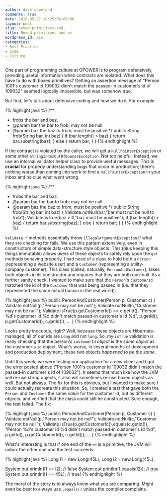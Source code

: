 ```yaml
---
author: dave.copeland
comments: true
date: 2010-05-27 18:25:06+00:00
layout: post
slug: boxed-primitives-and
title: Boxed primitives and ==
wordpress_id: 215
categories:
- Best Practice
- Code
- Culture
---
```


One part of programming culture at OPOWER is to program defensively, providing useful information when contracts are violated.   What does this have to do with boxed primitives?  Getting an assertion message of "Person 1001's customer id 109032 didn't match the passed-in customer's id of 109032" seemed logically impossible, but was somehow true.

But first, let's talk about defensive coding and how we do it.  For example:

{% highlight java %}
/**
 * frobs the bar and baz.
 * @param bar the bar to frob; may not be null
 * @param baz the baz to from; must be positive
 */
public String frob(String bar, int baz) {
  if (bar.length() > baz) {
    return bar.substring(baz);
  }
  else {
    return bar;
  }
}
{% endhighlight %}


If the contract is violated by the caller, we will get a `NullPointerException` or some other `StringIndexOutOfBoundsException`.  Not too helpful.  Instead, we use an internal validator helper class to provide useful messages.  This is **crucial** for properly understanding bugs that occur in production; there's nothing worse than coming into work to find a `NullPointerException` in your inbox and no clue what went wrong.

    
{% highlight java %}
/**
 * frobs the bar and baz.
 * @param bar the bar to frob; may not be null
 * @param baz the baz to from; must be positive
 */
public String frob(String bar, int baz) {
  Validate.notNull(bar,"bar must not be null to frob");
  Validate.isTrue(baz > 0,"baz must be positive");
  if (bar.length() > baz) {
    return bar.substring(baz);
  }
  else {
    return bar;
  }
}
{% endhighlight %}


`Validate.*`  methods essentially throw `IllegalArgumentException` if what they are checking for fails.
We use this pattern extensively, even in constructors of simple data-structure style objects.  This (plus keeping this things immutable) allows users of these objects to safely rely upon the `get` methods behaving properly. I had need of a class to hold both a `Person` (representing a website user) and a `Customer` (representing a utility-company customer).  This class (called, naturally, `PersonAndCustomer`), takes both objects in its constructor and requires that they are both non-null.  As a further sanity check, I wanted to make sure that the `Person`'s `customerId` matched the id of the `Customer` that was being passed in (i.e. that they represented the same actual human in the real world):

    
{% highlight java %}
public PersonAndCustomer(Person p, Customer c) {
  Validate.notNull(p,"Person may not be null");
  Validate.notNull(c,"Customer may not be null");
  Validate.isTrue(p.getCustomerId() == c.getId(),
    "Person %d's customer id %d didn't match passed-in customer's id %d",
    p.getId(),
    p.getCustomerId(),
    c.getId());
  ...
}
{% endhighlight %}


Looks pretty inocuous, right?  Well, because these objects are Hibernate-managed, all of our ids are `Long` and not `long`.  So, my `isTrue` validation is really checking that the person's `customerId` _object_ is the _same object_ as the customer's `id` object.  What's worse, in several months of development and production deployment, these two objects _happened to be the same_.

Until this week; we were testing our application for a new client and I got the error posted above ("Person 1001's customer id 109032 didn't match the passed-in customer's id of 109032").  It seems that much like how the JVM will re-use string objects, it also will sometimes re-use boxed objects as well.  But not always.  The fix for this is obvious, but I wanted to make sure I could actually recreate this situation.  So, I created a test that gave both the `Person` and `Customer` the same _value_ for the customer id, but as different objects. and verified that the class could still be constructed.  Sure enough, the test failed.  The fix:

    
{% highlight java %}
public PersonAndCustomer(Person p, Customer c) {
  Validate.notNull(p,"Person may not be null");
  Validate.notNull(c,"Customer may not be null");
  Validate.isTrue(p.getCustomerId().equals(c.getId()),
    "Person %d's customer id %d didn't match passed-in customer's id %d",
    p.getId(),
    p.getCustomerId(),
    c.getId());
  ...
}
{% endhighlight %}

What's interesting is that if one end of the `==` is a primitive, the JVM will unbox the other one and the test succeeds:

    
{% highlight java %}
Long l1 = new Long(45L);
Long l2 = new Long(45L);

System.out.println(l1 == l2);      // false
System.out.println(l1.equals(l2)); // true
System.out.println(l1 == 45L);     // true!
{% endhighlight %}

The moral of the story is to always know what you are comparing.  Might even be best to always use `.equals()` unless the compiler complains.

